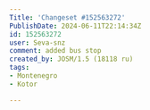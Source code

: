 ```yaml
---
Title: 'Changeset #152563272'
PublishDate: 2024-06-11T22:14:34Z
id: 152563272
user: Seva-snz
comment: added bus stop
created_by: JOSM/1.5 (18118 ru)
tags:
- Montenegro
- Kotor

---
```

